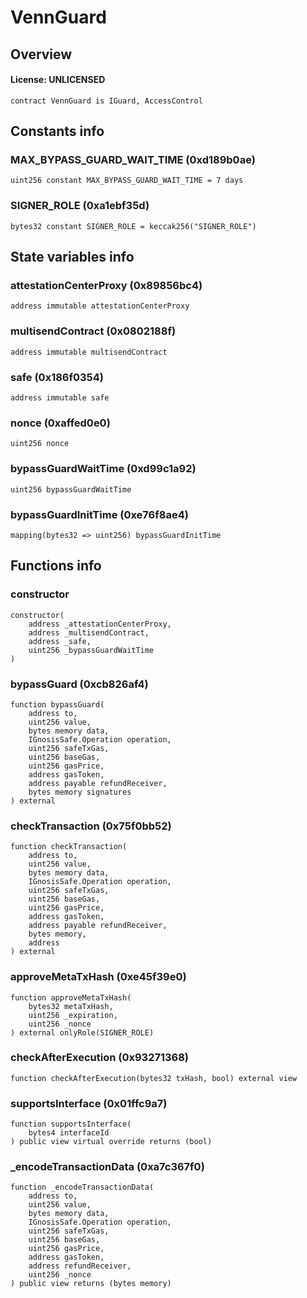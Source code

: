 # VennGuard

## Overview

#### License: UNLICENSED

```solidity
contract VennGuard is IGuard, AccessControl
```


## Constants info

### MAX_BYPASS_GUARD_WAIT_TIME (0xd189b0ae)

```solidity
uint256 constant MAX_BYPASS_GUARD_WAIT_TIME = 7 days
```


### SIGNER_ROLE (0xa1ebf35d)

```solidity
bytes32 constant SIGNER_ROLE = keccak256("SIGNER_ROLE")
```


## State variables info

### attestationCenterProxy (0x89856bc4)

```solidity
address immutable attestationCenterProxy
```


### multisendContract (0x0802188f)

```solidity
address immutable multisendContract
```


### safe (0x186f0354)

```solidity
address immutable safe
```


### nonce (0xaffed0e0)

```solidity
uint256 nonce
```


### bypassGuardWaitTime (0xd99c1a92)

```solidity
uint256 bypassGuardWaitTime
```


### bypassGuardInitTime (0xe76f8ae4)

```solidity
mapping(bytes32 => uint256) bypassGuardInitTime
```


## Functions info

### constructor

```solidity
constructor(
    address _attestationCenterProxy,
    address _multisendContract,
    address _safe,
    uint256 _bypassGuardWaitTime
)
```


### bypassGuard (0xcb826af4)

```solidity
function bypassGuard(
    address to,
    uint256 value,
    bytes memory data,
    IGnosisSafe.Operation operation,
    uint256 safeTxGas,
    uint256 baseGas,
    uint256 gasPrice,
    address gasToken,
    address payable refundReceiver,
    bytes memory signatures
) external
```


### checkTransaction (0x75f0bb52)

```solidity
function checkTransaction(
    address to,
    uint256 value,
    bytes memory data,
    IGnosisSafe.Operation operation,
    uint256 safeTxGas,
    uint256 baseGas,
    uint256 gasPrice,
    address gasToken,
    address payable refundReceiver,
    bytes memory,
    address
) external
```


### approveMetaTxHash (0xe45f39e0)

```solidity
function approveMetaTxHash(
    bytes32 metaTxHash,
    uint256 _expiration,
    uint256 _nonce
) external onlyRole(SIGNER_ROLE)
```


### checkAfterExecution (0x93271368)

```solidity
function checkAfterExecution(bytes32 txHash, bool) external view
```


### supportsInterface (0x01ffc9a7)

```solidity
function supportsInterface(
    bytes4 interfaceId
) public view virtual override returns (bool)
```


### _encodeTransactionData (0xa7c367f0)

```solidity
function _encodeTransactionData(
    address to,
    uint256 value,
    bytes memory data,
    IGnosisSafe.Operation operation,
    uint256 safeTxGas,
    uint256 baseGas,
    uint256 gasPrice,
    address gasToken,
    address refundReceiver,
    uint256 _nonce
) public view returns (bytes memory)
```


